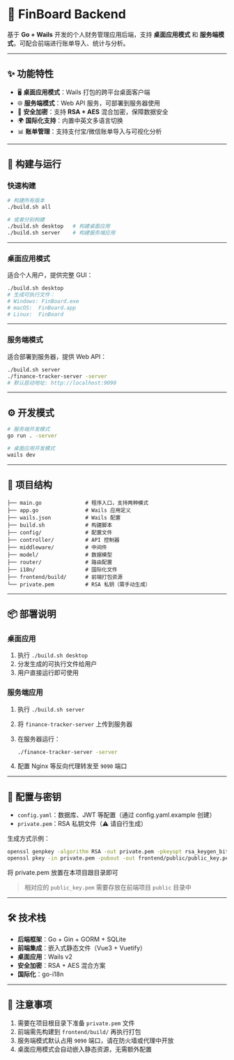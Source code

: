 # 🧾 FinBoard Backend

基于 **Go + Wails** 开发的个人财务管理应用后端，支持 **桌面应用模式** 和 **服务端模式**，可配合前端进行账单导入、统计与分析。

---

## ✨ 功能特性

- 🖥️ **桌面应用模式**：Wails 打包的跨平台桌面客户端
- 🌐 **服务端模式**：Web API 服务，可部署到服务器使用
- 🔐 **安全加密**：支持 **RSA + AES** 混合加密，保障数据安全
- 🌍 **国际化支持**：内置中英文多语言切换
- 📊 **账单管理**：支持支付宝/微信账单导入与可视化分析

---

## 🚀 构建与运行

### 快速构建

```bash
# 构建所有版本
./build.sh all

# 或者分别构建
./build.sh desktop   # 构建桌面应用
./build.sh server    # 构建服务端应用
```

---

### 桌面应用模式

适合个人用户，提供完整 GUI：

```bash
./build.sh desktop
# 生成可执行文件：
# Windows: FinBoard.exe
# macOS:  FinBoard.app
# Linux:  FinBoard
```

---

### 服务端模式

适合部署到服务器，提供 Web API：

```bash
./build.sh server
./finance-tracker-server -server
# 默认启动地址: http://localhost:9090
```

---

## ⚙️ 开发模式

```bash
# 服务端开发模式
go run . -server

# 桌面应用开发模式
wails dev
```

---

## 📂 项目结构

```
├── main.go              # 程序入口，支持两种模式
├── app.go               # Wails 应用定义
├── wails.json           # Wails 配置
├── build.sh             # 构建脚本
├── config/              # 配置文件
├── controller/          # API 控制器
├── middleware/          # 中间件
├── model/               # 数据模型
├── router/              # 路由配置
├── i18n/                # 国际化文件
├── frontend/build/      # 前端打包资源
└── private.pem          # RSA 私钥（需手动生成）
```

---

## 📦 部署说明

### 桌面应用

1. 执行 `./build.sh desktop`​
2. 分发生成的可执行文件给用户
3. 用户直接运行即可使用

### 服务端应用

1. 执行 `./build.sh server`​
2. 将 `finance-tracker-server` 上传到服务器
3. 在服务器运行：

    ```bash
    ./finance-tracker-server -server
    ```
4. 配置 Nginx 等反向代理转发至 `9090` 端口

---

## 🔑 配置与密钥

- ​`config.yaml`：数据库、JWT 等配置（通过 config.yaml.example 创建）
- ​`private.pem`：RSA 私钥文件（⚠️ 请自行生成）

生成方式示例：

```bash
openssl genpkey -algorithm RSA -out private.pem -pkeyopt rsa_keygen_bits:2048
openssl pkey -in private.pem -pubout -out frontend/public/public_key.pem
```

将 private.pem 放置在本项目跟目录即可

> 相对应的 `public_key.pem` 需要存放在前端项目 `public` 目录中

---

## 🛠 技术栈

- **后端框架**：Go + Gin + GORM + SQLite
- **前端集成**：嵌入式静态文件（Vue3 + Vuetify）
- **桌面应用**：Wails v2
- **安全加密**：RSA + AES 混合方案
- **国际化**：go-i18n

---

## 📌 注意事项

1. 需要在项目根目录下准备 `private.pem` 文件
2. 前端需先构建到 `frontend/build/` 再执行打包
3. 服务端模式默认占用 `9090` 端口，请在防火墙或代理中开放
4. 桌面应用模式会自动嵌入静态资源，无需额外配置
